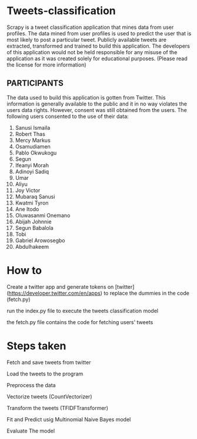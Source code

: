 # Tweets-classification
Scrapy is a tweet classification application that mines data from user profiles. The data mined from user profiles is used to predict the user that is most likely to post a particular tweet. Publicly available tweets are extracted, transformed and trained to build this application.
The developers of this application would not be held responsible for any misuse of the application as it was created solely for educational purposes.
(Please read the license for more information)


## PARTICIPANTS

The data used to build this application is gotten from Twitter. This information is generally available to the public and it in no way violates the users data rights. However, consent was still obtained from the users.
The following users consented to the use of their data:
1. Sanusi Ismaila
2. Robert Thas
3. Mercy Markus
4. Osamudiamen
5. Pablo Okwukogu
6. Segun
7. Ifeanyi Morah
8. Adinoyi Sadiq
9. Umar
10. Aliyu
11. Joy Victor
12. Mubaraq Sanusi
13. Kwatmi Tyron
14. Ane Itodo
15. Oluwasanmi Onemano
16. Abijah Johnnie
17. Segun Babalola
18. Tobi
19. Gabriel Arowosegbo
20. Abdulhakeem


# How to
Create a twitter app and generate tokens on [twitter] (https://developer.twitter.com/en/apps) to replace the dummies in the code (fetch.py)

run the index.py file to execute the tweets classification model

the fetch.py file contains the code for fetching users' tweets
# Steps taken
Fetch and save tweets from twitter

Load the tweets to the program

Preprocess the data

Vectorize tweets (CountVectorizer)

Transform the tweets (TFIDFTransformer)

Fit and Predict usig Multinomial Naive Bayes model

Evaluate The model
